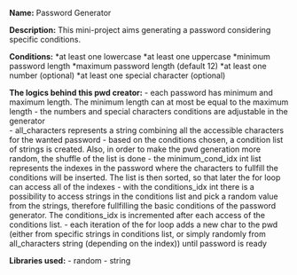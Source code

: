 **Name:**
Password Generator

**Description:**
This mini-project aims generating a password considering specific conditions.
    
**Conditions:**
*at least one lowercase 
*at least one uppercase 
*minimum password length 
*maximum password length (default 12) 
*at least one number (optional)
*at least one special character (optional)

**The logics behind this pwd creator:**
    - each password has minimum and maximum length. The minimum length can 
      at most be equal to the maximum length
    - the numbers and special characters conditions are adjustable in the 
      generator   
    - all_characters represents a string combining all the accessible 
      characters for the wanted password
    - based on the conditions chosen, a condition list of strings is 
      created. Also, in order to make the pwd generation more random, 
      the shuffle of the list is done
    - the minimum_cond_idx int list represents the indexes in the password
      where the characters to fullfill the conditions will be inserted. 
      The list is then sorted, so that later the for loop can access all 
      of the indexes
    - with the conditions_idx int there is a possibility to access strings 
      in the conditions list and pick a random value from the strings, 
      therefore fullfilling the basic conditions of the password generator.
      The conditions_idx is incremented after each access of the 
      conditions list.
    - each iteration of the for loop adds a new char to the pwd (either 
      from specific strings in conditions list, or simply randomly 
      from all_characters string (depending on the index)) until 
      password is ready

**Libraries used:**
    - random 
    - string